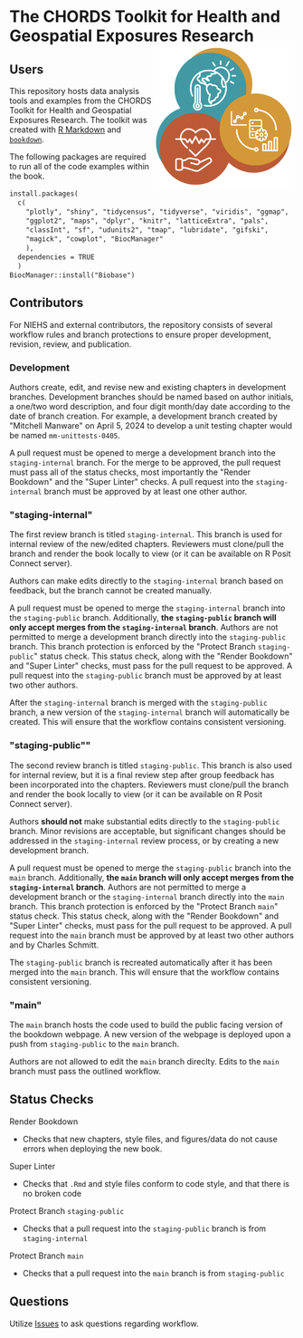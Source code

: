 # The CHORDS Toolkit for Health and Geospatial Exposures Research <img align="right" width="250" src="images/chords-icon-web.jpg">

## Users

This repository hosts data analysis tools and examples from the CHORDS Toolkit for Health and Geospatial Exposures Research. The toolkit was created with [R Markdown](https://rmarkdown.rstudio.com/) and [`bookdown`](https://bookdown.org/).

The following packages are required to run all of the code examples within the book.

```{r}
install.packages(
  c(
    "plotly", "shiny", "tidycensus", "tidyverse", "viridis", "ggmap",
    "ggplot2", "maps", "dplyr", "knitr", "latticeExtra", "pals",
    "classInt", "sf", "udunits2", "tmap", "lubridate", "gifski",
    "magick", "cowplot", "BiocManager"
    ),
  dependencies = TRUE
  )
BiocManager::install("Biobase")
```

## Contributors

For NIEHS and external contributors, the repository consists of several workflow rules and branch protections to ensure proper development, revision, review, and publication.

### Development

Authors create, edit, and revise new and existing chapters in development branches. Development branches should be named based on author initials, a one/two word description, and four digit month/day date according to the date of branch creation. For example, a development branch created by "Mitchell Manware" on April 5, 2024 to develop a unit testing chapter would be named `mm-unittests-0405`.

A pull request must be opened to merge a development branch into the `staging-internal` branch. For the merge to be approved, the pull request must pass all of the status checks, most importantly the "Render Bookdown" and the "Super Linter" checks. A pull request into the `staging-internal` branch must be approved by at least one other author.

### "staging-internal"

The first review branch is titled `staging-internal`. This branch is used for internal review of the new/edited chapters. Reviewers must clone/pull the branch and render the book locally to view (or it can be available on R Posit Connect server).

Authors can make edits directly to the `staging-internal` branch based on feedback, but the branch cannot be created manually.

A pull request must be opened to merge the `staging-internal` branch into the `staging-public` branch. Additionally, **the `staging-public` branch will only accept merges from the `staging-internal` branch**. Authors are not permitted to merge a development branch directly into the `staging-public` branch. This branch protection is enforced by the "Protect Branch `staging-public`" status check. This status check, along with the "Render Bookdown" and "Super Linter" checks, must pass for the pull request to be approved. A pull request into the `staging-public` branch must be approved by at least two other authors.

After the `staging-internal` branch is merged with the `staging-public` branch, a new version of the `staging-internal` branch will automatically be created. This will ensure that the workflow contains consistent versioning.

### "staging-public""

The second review branch is titled `staging-public`. This branch is also used for internal review, but it is a final review step after group feedback has been incorporated into the chapters. Reviewers must clone/pull the branch and render the book locally to view (or it can be available on R Posit Connect server).

Authors **should not** make substantial edits directly to the `staging-public` branch. Minor revisions are acceptable, but significant changes should be addressed in the `staging-internal` review process, or by creating a new development branch.

A pull request must be opened to merge the `staging-public` branch into the `main` branch. Additionally, **the `main` branch will only accept merges from the `staging-internal` branch**. Authors are not permitted to merge a development branch or the `staging-internal` branch directly into the `main` branch. This branch protection is enforced by the "Protect Branch `main`" status check. This status check, along with the "Render Bookdown" and "Super Linter" checks, must pass for the pull request to be approved. A pull request into the `main` branch must be approved by at least two other authors and by Charles Schmitt.

The `staging-public` branch is recreated automatically after it has been merged into the `main` branch. This will ensure that the workflow contains consistent versioning.

### "main"

The `main` branch hosts the code used to build the public facing version of the bookdown webpage. A new version of the webpage is deployed upon a push from `staging-public` to the `main` branch.

Authors are not allowed to edit the `main` branch direclty. Edits to the `main` branch must pass the outlined workflow.

## Status Checks

Render Bookdown
- Checks that new chapters, style files, and figures/data do not cause errors when deploying the new book.

Super Linter
- Checks that `.Rmd` and style files conform to code style, and that there is no broken code

Protect Branch `staging-public`
- Checks that a pull request into the `staging-public` branch is from `staging-internal`

Protect Branch `main`
- Checks that a pull request into the `main` branch is from `staging-public`

## Questions

Utilize [Issues](https://github.com/NIEHS/PCOR_bookdown_tools/issues) to ask questions regarding workflow.
